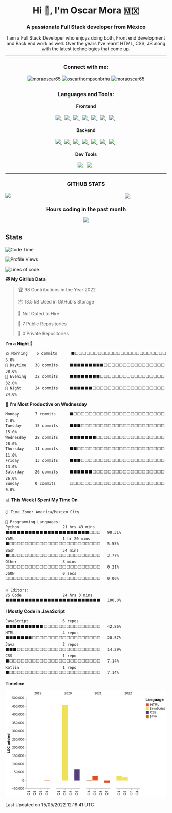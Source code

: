 <h1 align="center">Hi 👋, I'm Oscar Mora 🇲🇽 </h1>
<h3 align="center">A passionate Full Stack developer from México</h3>
<p align="center">I am a Full Stack Developer who enjoys doing both, Front end development and Back end work as well. Over the years I've learnt HTML, CSS, JS along with the latest technologies that come up.<p/>
<hr/>
<h3 align="center">Connect with me:</h3>
<p align="center">
<a href="https://linkedin.com/in/moraoscar65" target="blank"><img align="center" src="https://img.shields.io/badge/LinkedIn-0077B5?style=for-the-badge&logo=linkedin&logoColor=white" alt="moraoscar65"  /></a>
<a href="https://fb.com/oscarthompsonbrhu" target="blank"><img align="center" src="https://img.shields.io/badge/Facebook-1877F2?style=for-the-badge&logo=facebook&logoColor=white" alt="oscarthompsonbrhu"  /></a>
<a href="https://instagram.com/moraoscar.65" target="blank"><img align="center" src="https://img.shields.io/badge/Instagram-E4405F?style=for-the-badge&logo=instagram&logoColor=white" alt="moraoscar65"  /></a>
</p>

## <h3 align="center">Languages and Tools:</h3>
<h4 align="center">Frontend</h4>
<p align="center">
  <a href='https://developer.mozilla.org/en-US/docs/Web/Guide/HTML/HTML5'>
    <img src="https://img.shields.io/badge/html5-e34f26.svg?&style=for-the-badge&logo=html5&logoColor=white" />
  </a>
  &nbsp;
  <a href='https://developer.mozilla.org/en-US/docs/Web/CSS'>
    <img src="https://img.shields.io/badge/css3-1572B6.svg?&style=for-the-badge&logo=css3&logoColor=white" />
  </a>
  &nbsp;
  <a href='https://sass-lang.com/'>
    <img src="https://img.shields.io/badge/sass-cc6699.svg?&style=for-the-badge&logo=sass&logoColor=white" />
  </a>
  &nbsp;
  <a href='https://developer.mozilla.org/en-US/docs/Web/JavaScript/Guide'>
    <img src="https://img.shields.io/badge/javascript-F7DF1E.svg?&style=for-the-badge&logo=javascript&logoColor=black" />
  </a>
  &nbsp;
 <a href='https://www.react.org/'>
   <img src='https://img.shields.io/badge/react-61DAFB?logoWidth=30&labelColor=black&style=for-the-badge&logo=react' />
 </a>
  &nbsp;
  <a href='https://angular.io'>
    <img src="https://img.shields.io/badge/Angular-DD0031?style=for-the-badge&logo=angular&logoColor=white" />
  </a>
  &nbsp;
 <a href='https://www.react.org/'>
   <img src='https://img.shields.io/badge/React_Native-20232A?style=for-the-badge&logo=react&logoColor=61DAFB' />
 </a>
  &nbsp;

<h4 align="center">Backend</h4>
<p align="center">
  <a href='https://nodejs.org/en/about/'>
    <img src="https://img.shields.io/badge/node.js-339933?logo=node.js&logoWidth=30&labelColor=black&style=for-the-badge" />
  </a>
  &nbsp;
  <a href='https://www.mongodb.com/'>
    <img src='https://img.shields.io/badge/mongo db-47A248?logo=mongodb&logoColor=white&style=for-the-badge' />
  </a>
   &nbsp;
  <a href='https://www.mysql.com/'>
    <img src='https://img.shields.io/badge/MySQL-00000F?style=for-the-badge&logo=mysql&logoColor=white' />
  </a>
   &nbsp;
  <a href='https://www.python.org'>
    <img src="https://img.shields.io/badge/Python-14354C?style=for-the-badge&logo=python&logoColor=white" />
  </a>
  &nbsp; 
  <a href='https://c++.com/'>
    <img src="https://img.shields.io/badge/C%2B%2B-00599C?style=for-the-badge&logo=c%2B%2B&logoColor=white" />
  </a>
  &nbsp; 
  <a href='https://java.org'>
    <img src="https://img.shields.io/badge/Java-ED8B00?style=for-the-badge&logo=java&logoColor=white" />
  </a>
  &nbsp; 
  <a href='https://expressjs.com/'>
    <img src="https://img.shields.io/badge/Express-ffffff.svg?&style=for-the-badge&logo=express&logoColor=black" />
  </a>
  &nbsp; 
</p>
<h4 align="center">Dev Tools</h4>
<p align="center">
  <a href='https://git-scm.com/'>
    <img src='https://img.shields.io/badge/git-F05032?logo=git&style=for-the-badge&logoColor=white' />
  </a>
  &nbsp;
  <a href='https://github.com/'>
    <img src="https://img.shields.io/badge/Github-181717.svg?&style=for-the-badge&logo=github&logoColor=white" />
  </a>
  &nbsp;
</p>

<hr>
<h3 align="center">GITHUB STATS</h3>

<p align="center">
  <img align="left" src="https://github-readme-stats.vercel.app/api?username=moraoscar65&show_icons=true&theme=radical" width="50%"/>
  &nbsp;
  <img align="center" src="https://github-readme-stats.vercel.app/api/top-langs/?username=moraoscar65&layout=compact&theme=dark"/>
</p>

<h3 align="center">Hours coding in the past month</h3>
<p align="center">
  <img width="50%" src="https://wakatime.com/share/@751be0b6-cebd-4efc-849a-693dfa33cbe4/ba640d2c-f0e4-4ef1-801a-12b8fa210b83.svg"/>
</p>

## Stats

<!--START_SECTION:waka-->
![Code Time](http://img.shields.io/badge/Code%20Time-0%20secs-blue)

![Profile Views](http://img.shields.io/badge/Profile%20Views-7-blue)

![Lines of code](https://img.shields.io/badge/From%20Hello%20World%20I%27ve%20Written-594%20Thousand%20lines%20of%20code-blue)

**🐱 My GitHub Data** 

> 🏆 98 Contributions in the Year 2022
 > 
> 📦 13.5 kB Used in GitHub's Storage 
 > 
> 🚫 Not Opted to Hire
 > 
> 📜 7 Public Repositories 
 > 
> 🔑 0 Private Repositories  
 > 
**I'm a Night 🦉** 

```text
🌞 Morning    6 commits      ⬛⬜⬜⬜⬜⬜⬜⬜⬜⬜⬜⬜⬜⬜⬜⬜⬜⬜⬜⬜⬜⬜⬜⬜⬜   6.0% 
🌆 Daytime    38 commits     ⬛⬛⬛⬛⬛⬛⬛⬛⬛⬜⬜⬜⬜⬜⬜⬜⬜⬜⬜⬜⬜⬜⬜⬜⬜   38.0% 
🌃 Evening    32 commits     ⬛⬛⬛⬛⬛⬛⬛⬛⬜⬜⬜⬜⬜⬜⬜⬜⬜⬜⬜⬜⬜⬜⬜⬜⬜   32.0% 
🌙 Night      24 commits     ⬛⬛⬛⬛⬛⬛⬜⬜⬜⬜⬜⬜⬜⬜⬜⬜⬜⬜⬜⬜⬜⬜⬜⬜⬜   24.0%

```
📅 **I'm Most Productive on Wednesday** 

```text
Monday       7 commits      ⬛⬜⬜⬜⬜⬜⬜⬜⬜⬜⬜⬜⬜⬜⬜⬜⬜⬜⬜⬜⬜⬜⬜⬜⬜   7.0% 
Tuesday      15 commits     ⬛⬛⬛⬜⬜⬜⬜⬜⬜⬜⬜⬜⬜⬜⬜⬜⬜⬜⬜⬜⬜⬜⬜⬜⬜   15.0% 
Wednesday    28 commits     ⬛⬛⬛⬛⬛⬛⬛⬜⬜⬜⬜⬜⬜⬜⬜⬜⬜⬜⬜⬜⬜⬜⬜⬜⬜   28.0% 
Thursday     11 commits     ⬛⬛⬜⬜⬜⬜⬜⬜⬜⬜⬜⬜⬜⬜⬜⬜⬜⬜⬜⬜⬜⬜⬜⬜⬜   11.0% 
Friday       13 commits     ⬛⬛⬛⬜⬜⬜⬜⬜⬜⬜⬜⬜⬜⬜⬜⬜⬜⬜⬜⬜⬜⬜⬜⬜⬜   13.0% 
Saturday     26 commits     ⬛⬛⬛⬛⬛⬛⬜⬜⬜⬜⬜⬜⬜⬜⬜⬜⬜⬜⬜⬜⬜⬜⬜⬜⬜   26.0% 
Sunday       0 commits      ⬜⬜⬜⬜⬜⬜⬜⬜⬜⬜⬜⬜⬜⬜⬜⬜⬜⬜⬜⬜⬜⬜⬜⬜⬜   0.0%

```


📊 **This Week I Spent My Time On** 

```text
⌚︎ Time Zone: America/Mexico_City

💬 Programming Languages: 
Python                   21 hrs 43 mins      ⬛⬛⬛⬛⬛⬛⬛⬛⬛⬛⬛⬛⬛⬛⬛⬛⬛⬛⬛⬛⬛⬛⬜⬜⬜   90.31% 
YAML                     1 hr 20 mins        ⬛⬜⬜⬜⬜⬜⬜⬜⬜⬜⬜⬜⬜⬜⬜⬜⬜⬜⬜⬜⬜⬜⬜⬜⬜   5.55% 
Bash                     54 mins             ⬛⬜⬜⬜⬜⬜⬜⬜⬜⬜⬜⬜⬜⬜⬜⬜⬜⬜⬜⬜⬜⬜⬜⬜⬜   3.77% 
Other                    3 mins              ⬜⬜⬜⬜⬜⬜⬜⬜⬜⬜⬜⬜⬜⬜⬜⬜⬜⬜⬜⬜⬜⬜⬜⬜⬜   0.21% 
JSON                     0 secs              ⬜⬜⬜⬜⬜⬜⬜⬜⬜⬜⬜⬜⬜⬜⬜⬜⬜⬜⬜⬜⬜⬜⬜⬜⬜   0.06%

🔥 Editors: 
VS Code                  24 hrs 3 mins       ⬛⬛⬛⬛⬛⬛⬛⬛⬛⬛⬛⬛⬛⬛⬛⬛⬛⬛⬛⬛⬛⬛⬛⬛⬛   100.0%

```

**I Mostly Code in JavaScript** 

```text
JavaScript               6 repos             ⬛⬛⬛⬛⬛⬛⬛⬛⬛⬛⬜⬜⬜⬜⬜⬜⬜⬜⬜⬜⬜⬜⬜⬜⬜   42.86% 
HTML                     4 repos             ⬛⬛⬛⬛⬛⬛⬛⬜⬜⬜⬜⬜⬜⬜⬜⬜⬜⬜⬜⬜⬜⬜⬜⬜⬜   28.57% 
Java                     2 repos             ⬛⬛⬛⬜⬜⬜⬜⬜⬜⬜⬜⬜⬜⬜⬜⬜⬜⬜⬜⬜⬜⬜⬜⬜⬜   14.29% 
CSS                      1 repo              ⬛⬜⬜⬜⬜⬜⬜⬜⬜⬜⬜⬜⬜⬜⬜⬜⬜⬜⬜⬜⬜⬜⬜⬜⬜   7.14% 
Kotlin                   1 repo              ⬛⬜⬜⬜⬜⬜⬜⬜⬜⬜⬜⬜⬜⬜⬜⬜⬜⬜⬜⬜⬜⬜⬜⬜⬜   7.14%

```


**Timeline**

![Chart not found](https://raw.githubusercontent.com/moraoscar65/moraoscar65/main/charts/bar_graph.png) 


 Last Updated on 15/05/2022 12:18:41 UTC
<!--END_SECTION:waka-->
